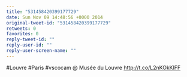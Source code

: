 ```yaml
---
title: "531458420399177729"
date: Sun Nov 09 14:48:56 +0000 2014
original-tweet-id: "531458420399177729"
retweets: 0
favorites: 0
reply-tweet-id: ""
reply-user-id: ""
reply-user-screen-name: ""
---
```

#Louvre #Paris #vscocam @ Musée du Louvre http://t.co/L2nKOkKlFF
